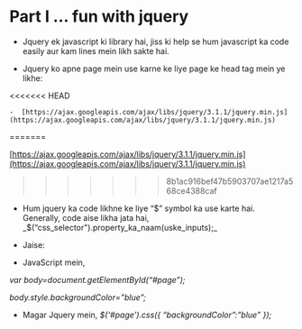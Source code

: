 # Part I … fun with jquery

- Jquery ek javascript ki library hai, jiss ki help se hum javascript ka code easily aur kam lines mein likh sakte hai.

- Jquery ko apne page mein use karne ke liye page ke head tag mein ye likhe:

<<<<<<< HEAD

	-  [https://ajax.googleapis.com/ajax/libs/jquery/3.1.1/jquery.min.js](https://ajax.googleapis.com/ajax/libs/jquery/3.1.1/jquery.min.js)

=======

[https://ajax.googleapis.com/ajax/libs/jquery/3.1.1/jquery.min.js](https://ajax.googleapis.com/ajax/libs/jquery/3.1.1/jquery.min.js)

>>>>>>> 8b1ac916bef47b5903707ae1217a568ce4388caf
- Hum jquery ka code likhne ke liye “$” symbol ka use karte hai. Generally, code aise likha jata hai,
	 _$(“css_selector").property_ka_naam(uske_inputs);_

- Jaise:

- JavaScript mein,

_var body=document.getElementById(“#page”);_

_body.style.backgroundColor=”blue”;_

- Magar Jquery mein,
	_$(‘#page’).css({ “backgroundColor”:”blue” });_

